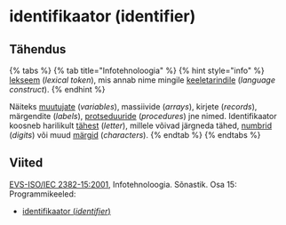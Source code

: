 # identifikaator \(identifier\)

## Tähendus

{% tabs %}
{% tab title="Infotehnoloogia" %}
{% hint style="info" %}
[lekseem](lekseem-lexical-token.md) \(_lexical token_\), mis annab nime mingile [keeletarindile](keeletarind-language-construct.md) \(_language construct_\).
{% endhint %}

Näiteks [muutujate](muutuja-variable.md) \(_variables_\), massiivide \(_arrays_\), kirjete \(_records_\), märgendite \(_labels_\), [protseduuride](protseduur-procedure.md) \(_procedures_\) jne nimed.  Identifikaator koosneb harilikult [tähest](taeht-letter.md) \(_letter_\), millele võivad järgneda tähed, [numbrid](number-digit.md) \(_digits_\) või muud [märgid](maerk-character.md) \(_characters_\).
{% endtab %}
{% endtabs %}

## Viited

[EVS-ISO/IEC 2382-15:2001](https://www.evs.ee/et/evs-iso-iec-2382-15-2001), Infotehnoloogia. Sõnastik. Osa 15: Programmikeeled:

* [identifikaator \(_identifier_\)](http://www.eki.ee/dict/its/index.cgi?Q=D30A2790-6C03-1014-88DC-FC5F0DBED45A&F=GUID&C01=1&C02=0&C10=1)

